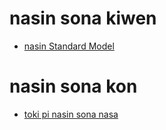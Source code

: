 # nasin sona kiwen

- [nasin Standard Model](https://jannasikeko.github.io/Standard_Model)

# nasin sona kon

- [toki pi nasin sona nasa](https://jannasikeko.github.io/Paradoxes)
